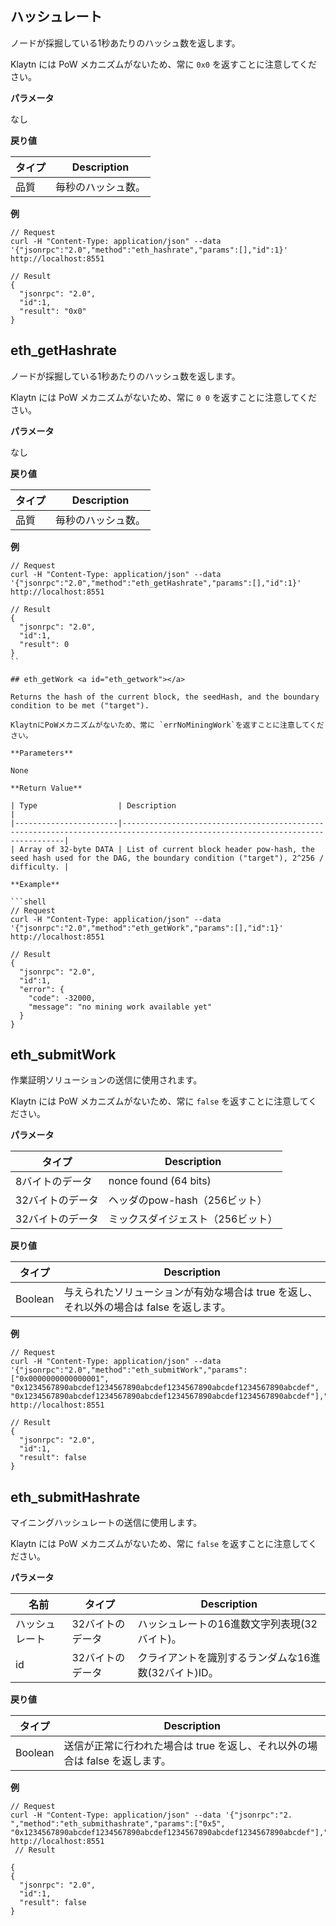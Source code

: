 ## ハッシュレート <a id="eth_hashrate"></a>

ノードが採掘している1秒あたりのハッシュ数を返します。

Klaytn には PoW メカニズムがないため、常に `0x0` を返すことに注意してください。

**パラメータ**

なし

**戻り値**

| タイプ | Description |
| --- | ----------- |
| 品質  | 毎秒のハッシュ数。   |

**例**

```shell
// Request
curl -H "Content-Type: application/json" --data '{"jsonrpc":"2.0","method":"eth_hashrate","params":[],"id":1}' http://localhost:8551

// Result
{
  "jsonrpc": "2.0",
  "id":1,
  "result": "0x0"
}
```

## eth_getHashrate <a id="eth_gethashrate"></a>

ノードが採掘している1秒あたりのハッシュ数を返します。

Klaytn には PoW メカニズムがないため、常に `0 0` を返すことに注意してください。

**パラメータ**

なし

**戻り値**

| タイプ | Description |
| --- | ----------- |
| 品質  | 毎秒のハッシュ数。   |

**例**

```shell
// Request
curl -H "Content-Type: application/json" --data '{"jsonrpc":"2.0","method":"eth_getHashrate","params":[],"id":1}' http://localhost:8551

// Result
{
  "jsonrpc": "2.0",
  "id":1,
  "result": 0
}
``

## eth_getWork <a id="eth_getwork"></a>

Returns the hash of the current block, the seedHash, and the boundary condition to be met ("target").

KlaytnにPoWメカニズムがないため、常に `errNoMiningWork`を返すことに注意してください。

**Parameters**

None

**Return Value**

| Type                  | Description                                                                                                                   |
|-----------------------|-------------------------------------------------------------------------------------------------------------------------------|
| Array of 32-byte DATA | List of current block header pow-hash, the seed hash used for the DAG, the boundary condition ("target"), 2^256 / difficulty. |

**Example**

```shell
// Request
curl -H "Content-Type: application/json" --data '{"jsonrpc":"2.0","method":"eth_getWork","params":[],"id":1}' http://localhost:8551

// Result
{
  "jsonrpc": "2.0",
  "id":1,
  "error": {
    "code": -32000,
    "message": "no mining work available yet"
  }
}
```


## eth_submitWork <a id="eth_submitwork"></a>

作業証明ソリューションの送信に使用されます。

Klaytn には PoW メカニズムがないため、常に `false` を返すことに注意してください。

**パラメータ**

| タイプ       | Description           |
| --------- | --------------------- |
| 8バイトのデータ  | nonce found (64 bits) |
| 32バイトのデータ | ヘッダのpow-hash（256ビット）  |
| 32バイトのデータ | ミックスダイジェスト（256ビット）    |

**戻り値**

| タイプ     | Description                                        |
| ------- | -------------------------------------------------- |
| Boolean | 与えられたソリューションが有効な場合は true を返し、それ以外の場合は false を返します。 |

**例**

```shell
// Request
curl -H "Content-Type: application/json" --data '{"jsonrpc":"2.0","method":"eth_submitWork","params":["0x0000000000000001", "0x1234567890abcdef1234567890abcdef1234567890abcdef1234567890abcdef", "0x1234567890abcdef1234567890abcdef1234567890abcdef1234567890abcdef"],"id":1}' http://localhost:8551

// Result
{
  "jsonrpc": "2.0",
  "id":1,
  "result": false
}
```


## eth_submitHashrate <a id="eth_submithashrate"></a>

マイニングハッシュレートの送信に使用します。

Klaytn には PoW メカニズムがないため、常に `false` を返すことに注意してください。

**パラメータ**

| 名前      | タイプ       | Description                    |
| ------- | --------- | ------------------------------ |
| ハッシュレート | 32バイトのデータ | ハッシュレートの16進数文字列表現(32バイト)。      |
| id      | 32バイトのデータ | クライアントを識別するランダムな16進数(32バイト)ID。 |

**戻り値**

| タイプ     | Description                                  |
| ------- | -------------------------------------------- |
| Boolean | 送信が正常に行われた場合は true を返し、それ以外の場合は false を返します。 |

**例**

```shell
// Request
curl -H "Content-Type: application/json" --data '{"jsonrpc":"2. ","method":"eth_submithashrate","params":["0x5", "0x1234567890abcdef1234567890abcdef1234567890abcdef1234567890abcdef"],"id":1}' http://localhost:8551 
 // Result

{
{
  "jsonrpc": "2.0",
  "id":1,
  "result": false
}
```


